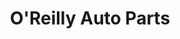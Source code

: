 ---
title: "O'Reilly Auto Parts"
url: /chicago/oreilly-auto-parts-south-ashland-avenue-2/
shop: car parts
---
